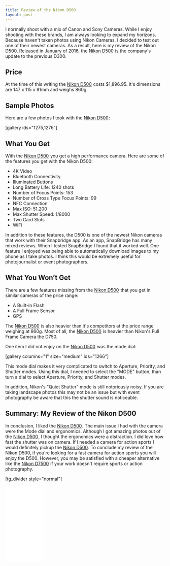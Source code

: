 ```yaml
---
title: Review of the Nikon D500
layout: post
---
```

I normally shoot with a mix of Canon and Sony Cameras. While I enjoy shooting with these brands, I am always looking to expand my horizons. Because haven't taken photos using Nikon Cameras, I decided to test out one of their newest cameras. As a result, here is my review of the Nikon D500. Released in January of 2016, the <a href="https://www.amazon.com/gp/product/B01A7Q0J3Y/ref=as_li_tl?ie=UTF8&amp;camp=1789&amp;creative=9325&amp;creativeASIN=B01A7Q0J3Y&amp;linkCode=as2&amp;tag=moderrnwebsit-20&amp;linkId=5c4939d9820c4f6a41f20a671a3a80bc" target="_blank" rel="noopener">Nikon D500</a><img style="border: none !important; margin: 0px !important;" src="//ir-na.amazon-adsystem.com/e/ir?t=moderrnwebsit-20&amp;l=am2&amp;o=1&amp;a=B01A7Q0J3Y" alt="" width="1" height="1" border="0" /> is the company's update to the previous D300.
<h2>Price</h2>
At the time of this writing the <a href="https://www.amazon.com/gp/product/B01A7Q0J3Y/ref=as_li_tl?ie=UTF8&amp;camp=1789&amp;creative=9325&amp;creativeASIN=B01A7Q0J3Y&amp;linkCode=as2&amp;tag=moderrnwebsit-20&amp;linkId=5c4939d9820c4f6a41f20a671a3a80bc" target="_blank" rel="noopener">Nikon D500</a><img style="border: none !important; margin: 0px !important;" src="//ir-na.amazon-adsystem.com/e/ir?t=moderrnwebsit-20&amp;l=am2&amp;o=1&amp;a=B01A7Q0J3Y" alt="" width="1" height="1" border="0" /> costs $1,896.95. It's dimensions are 147 x 115 x 81mm and weighs 860g.
<h2>Sample Photos</h2>
Here are a few photos I took with the <a href="https://www.amazon.com/gp/product/B01A7Q0J3Y/ref=as_li_tl?ie=UTF8&amp;camp=1789&amp;creative=9325&amp;creativeASIN=B01A7Q0J3Y&amp;linkCode=as2&amp;tag=moderrnwebsit-20&amp;linkId=5c4939d9820c4f6a41f20a671a3a80bc" target="_blank" rel="noopener">Nikon D500</a><img style="border: none !important; margin: 0px !important;" src="//ir-na.amazon-adsystem.com/e/ir?t=moderrnwebsit-20&amp;l=am2&amp;o=1&amp;a=B01A7Q0J3Y" alt="" width="1" height="1" border="0" />:

[gallery ids="1275,1276"]
<h2>What You Get</h2>
With the <a href="https://www.amazon.com/gp/product/B01A7Q0J3Y/ref=as_li_tl?ie=UTF8&amp;camp=1789&amp;creative=9325&amp;creativeASIN=B01A7Q0J3Y&amp;linkCode=as2&amp;tag=moderrnwebsit-20&amp;linkId=5c4939d9820c4f6a41f20a671a3a80bc" target="_blank" rel="noopener">Nikon D500</a><img style="border: none !important; margin: 0px !important;" src="//ir-na.amazon-adsystem.com/e/ir?t=moderrnwebsit-20&amp;l=am2&amp;o=1&amp;a=B01A7Q0J3Y" alt="" width="1" height="1" border="0" /> you get a high performance camera. Here are some of the features you get with the Nikon D500:
<ul>
 	<li>4K Video</li>
 	<li>Bluetooth Connectivity</li>
 	<li>Illuminated Buttons</li>
 	<li>Long Battery Life: 1240 shots</li>
 	<li>Number of Focus Points: 153</li>
 	<li>Number of Cross Type Focus Points: 99</li>
 	<li>NFC Connection</li>
 	<li>Max ISO: 51.200</li>
 	<li>Max Shutter Speed: 1/8000</li>
 	<li>Two Card Slots</li>
 	<li>WiFi</li>
</ul>
In addition to these features, the D500 is one of the newest Nikon cameras that work with their Snapbridge app. As an app, SnapBridge has many mixed reviews. When I tested SnapBridge I found that it worked well. One feature I enjoyed was being able to automatically download images to my phone as I take photos. I think this would be extremely useful for photojournalist or event photographers.
<h2>What You Won’t Get</h2>
There are a few features missing from the <a href="https://www.amazon.com/gp/product/B01A7Q0J3Y/ref=as_li_tl?ie=UTF8&amp;camp=1789&amp;creative=9325&amp;creativeASIN=B01A7Q0J3Y&amp;linkCode=as2&amp;tag=moderrnwebsit-20&amp;linkId=5c4939d9820c4f6a41f20a671a3a80bc" target="_blank" rel="noopener">Nikon D500</a><img style="border: none !important; margin: 0px !important;" src="//ir-na.amazon-adsystem.com/e/ir?t=moderrnwebsit-20&amp;l=am2&amp;o=1&amp;a=B01A7Q0J3Y" alt="" width="1" height="1" border="0" /> that you get in similar cameras of the price range:
<ul>
 	<li>A Built-in Flash</li>
 	<li>A Full Frame Sensor</li>
 	<li>GPS</li>
</ul>
The <a href="https://www.amazon.com/gp/product/B01A7Q0J3Y/ref=as_li_tl?ie=UTF8&amp;camp=1789&amp;creative=9325&amp;creativeASIN=B01A7Q0J3Y&amp;linkCode=as2&amp;tag=moderrnwebsit-20&amp;linkId=5c4939d9820c4f6a41f20a671a3a80bc" target="_blank" rel="noopener">Nikon D500</a><img style="border: none !important; margin: 0px !important;" src="//ir-na.amazon-adsystem.com/e/ir?t=moderrnwebsit-20&amp;l=am2&amp;o=1&amp;a=B01A7Q0J3Y" alt="" width="1" height="1" border="0" /> is also heavier than it's competitors at the price range weighing at 860g.
Most of all, the <a href="https://www.amazon.com/gp/product/B01A7Q0J3Y/ref=as_li_tl?ie=UTF8&amp;camp=1789&amp;creative=9325&amp;creativeASIN=B01A7Q0J3Y&amp;linkCode=as2&amp;tag=moderrnwebsit-20&amp;linkId=5c4939d9820c4f6a41f20a671a3a80bc" target="_blank" rel="noopener">Nikon D500</a><img style="border: none !important; margin: 0px !important;" src="//ir-na.amazon-adsystem.com/e/ir?t=moderrnwebsit-20&amp;l=am2&amp;o=1&amp;a=B01A7Q0J3Y" alt="" width="1" height="1" border="0" /> is heavier than Nikon's Full Frame Camera the D750.

One item I did not enjoy on the <a href="https://www.amazon.com/gp/product/B01A7Q0J3Y/ref=as_li_tl?ie=UTF8&amp;camp=1789&amp;creative=9325&amp;creativeASIN=B01A7Q0J3Y&amp;linkCode=as2&amp;tag=moderrnwebsit-20&amp;linkId=5c4939d9820c4f6a41f20a671a3a80bc" target="_blank" rel="noopener">Nikon D500</a><img style="border: none !important; margin: 0px !important;" src="//ir-na.amazon-adsystem.com/e/ir?t=moderrnwebsit-20&amp;l=am2&amp;o=1&amp;a=B01A7Q0J3Y" alt="" width="1" height="1" border="0" /> was the mode dial:

[gallery columns="1" size="medium" ids="1266"]

This mode dial makes it very complicated to switch to Aperture, Priority, and Shutter modes. Using this dial, I needed to select the "MODE" button, than turn a dial to select Aperture, Priority, and Shutter modes.

In addition, Nikon's "Quiet Shutter" mode is still notoriously noisy. If you are taking landscape photos this may not be an issue but with event photography be aware that this the shutter sound is noticeable.
<h2>Summary: My Review of the Nikon D500</h2>
In conclusion, I liked the <a href="https://www.amazon.com/gp/product/B01A7Q0J3Y/ref=as_li_tl?ie=UTF8&amp;camp=1789&amp;creative=9325&amp;creativeASIN=B01A7Q0J3Y&amp;linkCode=as2&amp;tag=moderrnwebsit-20&amp;linkId=5c4939d9820c4f6a41f20a671a3a80bc" target="_blank" rel="noopener">Nikon D500</a><img style="border: none !important; margin: 0px !important;" src="//ir-na.amazon-adsystem.com/e/ir?t=moderrnwebsit-20&amp;l=am2&amp;o=1&amp;a=B01A7Q0J3Y" alt="" width="1" height="1" border="0" />. The main issue I had with the camera were the Mode dial and ergonomics. Although I got amazing photos out of the <a href="https://www.amazon.com/gp/product/B01A7Q0J3Y/ref=as_li_tl?ie=UTF8&amp;camp=1789&amp;creative=9325&amp;creativeASIN=B01A7Q0J3Y&amp;linkCode=as2&amp;tag=moderrnwebsit-20&amp;linkId=5c4939d9820c4f6a41f20a671a3a80bc" target="_blank" rel="noopener">Nikon D500</a><img style="border: none !important; margin: 0px !important;" src="//ir-na.amazon-adsystem.com/e/ir?t=moderrnwebsit-20&amp;l=am2&amp;o=1&amp;a=B01A7Q0J3Y" alt="" width="1" height="1" border="0" />, I thought the ergonomics were a distraction. I did love how fast the shutter was on camera. If I needed a camera for action sports I would definitely pickup the <a href="https://www.amazon.com/gp/product/B01A7Q0J3Y/ref=as_li_tl?ie=UTF8&amp;camp=1789&amp;creative=9325&amp;creativeASIN=B01A7Q0J3Y&amp;linkCode=as2&amp;tag=moderrnwebsit-20&amp;linkId=5c4939d9820c4f6a41f20a671a3a80bc" target="_blank" rel="noopener">Nikon D500</a><img style="border: none !important; margin: 0px !important;" src="//ir-na.amazon-adsystem.com/e/ir?t=moderrnwebsit-20&amp;l=am2&amp;o=1&amp;a=B01A7Q0J3Y" alt="" width="1" height="1" border="0" />. To conclude my review of the Nikon D500, if you're looking for a fast camera for action sports you will enjoy the D500. However, you may be satisfied with a cheaper alternative like the <a href="https://www.amazon.com/gp/product/B06Y5ZCFHX/ref=as_li_tl?ie=UTF8&amp;camp=1789&amp;creative=9325&amp;creativeASIN=B06Y5ZCFHX&amp;linkCode=as2&amp;tag=moderrnwebsit-20&amp;linkId=0fc4959cd18f6f21fe2b5590f4ea09a8" target="_blank" rel="noopener">Nikon D7500</a><img style="border: none !important; margin: 0px !important;" src="//ir-na.amazon-adsystem.com/e/ir?t=moderrnwebsit-20&amp;l=am2&amp;o=1&amp;a=B06Y5ZCFHX" alt="" width="1" height="1" border="0" /> if your work doesn't require sports or action photography.

[tg_divider style="normal"]

<iframe style="width: 120px; height: 240px;" src="//ws-na.amazon-adsystem.com/widgets/q?ServiceVersion=20070822&amp;OneJS=1&amp;Operation=GetAdHtml&amp;MarketPlace=US&amp;source=ac&amp;ref=qf_sp_asin_til&amp;ad_type=product_link&amp;tracking_id=moderrnwebsit-20&amp;marketplace=amazon&amp;region=US&amp;placement=B01A7Q0J3Y&amp;asins=B01A7Q0J3Y&amp;linkId=6cc9dc05b3d5829b865b5cd18ac745e5&amp;show_border=true&amp;link_opens_in_new_window=false&amp;price_color=333333&amp;title_color=0066c0&amp;bg_color=ffffff" width="300" height="150" frameborder="0" marginwidth="0" marginheight="0" scrolling="no">
</iframe>
